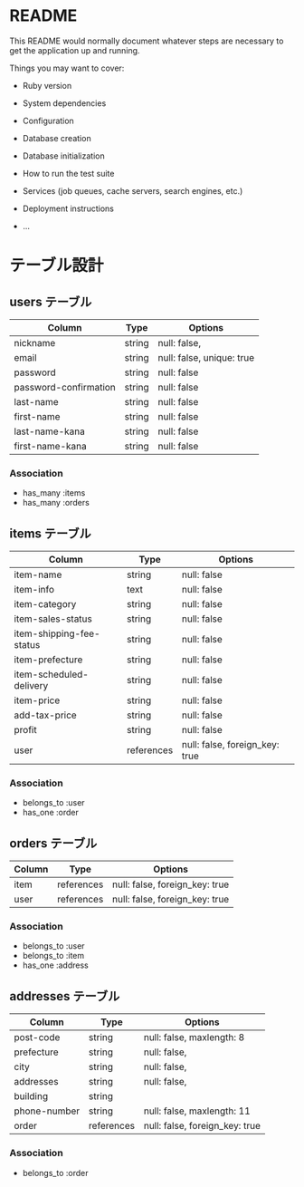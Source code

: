 # README

This README would normally document whatever steps are necessary to get the
application up and running.

Things you may want to cover:

* Ruby version

* System dependencies

* Configuration

* Database creation

* Database initialization

* How to run the test suite

* Services (job queues, cache servers, search engines, etc.)

* Deployment instructions

* ...
# テーブル設計

## users テーブル

| Column                  | Type   | Options                   |
| ----------------------- | ------ | ------------------------- |
| nickname                | string | null: false,              |
| email                   | string | null: false, unique: true |
| password                | string | null: false               |
| password-confirmation   | string | null: false               |
| last-name               | string | null: false               |
| first-name              | string | null: false               |
| last-name-kana          | string | null: false               |
| first-name-kana         | string | null: false               |

### Association
- has_many :items
- has_many :orders


## items テーブル

| Column                     | Type       | Options                       |
| ---------------------------| ---------- | ----------------------------- |
| item-name                  | string     | null: false                   |
| item-info                  | text       | null: false                   |
| item-category              | string     | null: false                   |
| item-sales-status          | string     | null: false                   |
| item-shipping-fee-status   | string     | null: false                   |
| item-prefecture            | string     | null: false                   |
| item-scheduled-delivery    | string     | null: false                   |
| item-price                 | string     | null: false                   |
| add-tax-price              | string     | null: false                   |
| profit                     | string     | null: false                   |
| user                       | references | null: false, foreign_key: true|

### Association
- belongs_to :user
- has_one :order


## orders テーブル

| Column      | Type       | Options                        |
| ----------- | ---------- | ------------------------------ |
| item        | references | null: false, foreign_key: true |
| user        | references | null: false, foreign_key: true |

### Association
- belongs_to :user
- belongs_to :item
- has_one :address

## addresses テーブル

| Column        | Type       | Options                        |
| --------------| ---------- | ------------------------------ |
| post-code     | string     | null: false, maxlength: 8      |
| prefecture    | string     | null: false,                   |
| city          | string     | null: false,                   |
| addresses     | string     | null: false,                   |
| building      | string     |                                |
| phone-number  | string     | null: false, maxlength: 11     |
| order         | references | null: false, foreign_key: true |

### Association
- belongs_to :order